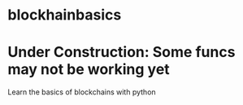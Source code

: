 # blockhainbasics
# Under Construction: Some funcs may not be working yet
Learn the basics of blockchains with python
